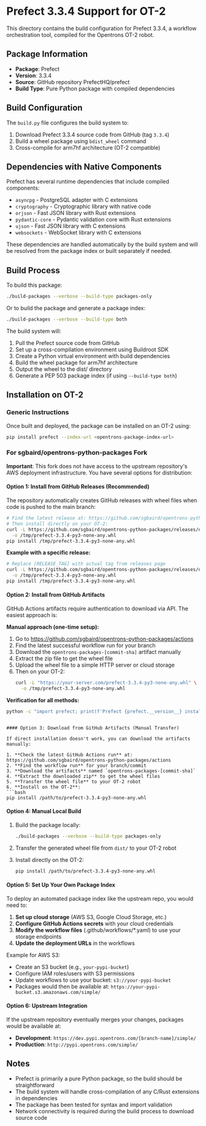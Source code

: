 # Prefect 3.3.4 Support for OT-2

This directory contains the build configuration for Prefect 3.3.4, a workflow orchestration tool, compiled for the Opentrons OT-2 robot.

## Package Information

- **Package**: Prefect
- **Version**: 3.3.4
- **Source**: GitHub repository PrefectHQ/prefect
- **Build Type**: Pure Python package with compiled dependencies

## Build Configuration

The `build.py` file configures the build system to:

1. Download Prefect 3.3.4 source code from GitHub (tag `3.3.4`)
2. Build a wheel package using `bdist_wheel` command
3. Cross-compile for arm7hf architecture (OT-2 compatible)

## Dependencies with Native Components

Prefect has several runtime dependencies that include compiled components:

- `asyncpg` - PostgreSQL adapter with C extensions
- `cryptography` - Cryptographic library with native code
- `orjson` - Fast JSON library with Rust extensions  
- `pydantic-core` - Pydantic validation core with Rust extensions
- `ujson` - Fast JSON library with C extensions
- `websockets` - WebSocket library with C extensions

These dependencies are handled automatically by the build system and will be resolved from the package index or built separately if needed.

## Build Process

To build this package:

```bash
./build-packages --verbose --build-type packages-only
```

Or to build the package and generate a package index:

```bash
./build-packages --verbose --build-type both
```

The build system will:
1. Pull the Prefect source code from GitHub
2. Set up a cross-compilation environment using Buildroot SDK
3. Create a Python virtual environment with build dependencies
4. Build the wheel package for arm7hf architecture
5. Output the wheel to the dist/ directory
6. Generate a PEP 503 package index (if using `--build-type both`)

## Installation on OT-2

### Generic Instructions

Once built and deployed, the package can be installed on an OT-2 using:

```bash
pip install prefect --index-url <opentrons-package-index-url>
```

### For sgbaird/opentrons-python-packages Fork

**Important**: This fork does not have access to the upstream repository's AWS deployment infrastructure. You have several options for distribution:

#### Option 1: Install from GitHub Releases (Recommended)

The repository automatically creates GitHub releases with wheel files when code is pushed to the main branch:

```bash
# Find the latest release at: https://github.com/sgbaird/opentrons-python-packages/releases
# Then install directly on your OT-2:
curl -L https://github.com/sgbaird/opentrons-python-packages/releases/download/[RELEASE_TAG]/prefect-3.3.4-py3-none-any.whl \
  -o /tmp/prefect-3.3.4-py3-none-any.whl
pip install /tmp/prefect-3.3.4-py3-none-any.whl
```

**Example with a specific release:**
```bash
# Replace [RELEASE_TAG] with actual tag from releases page
curl -L https://github.com/sgbaird/opentrons-python-packages/releases/download/build-20241209-143022-a1b2c3d/prefect-3.3.4-py3-none-any.whl \
  -o /tmp/prefect-3.3.4-py3-none-any.whl
pip install /tmp/prefect-3.3.4-py3-none-any.whl
```

#### Option 2: Install from GitHub Artifacts

GitHub Actions artifacts require authentication to download via API. The easiest approach is:

**Manual approach (one-time setup):**
1. Go to https://github.com/sgbaird/opentrons-python-packages/actions
2. Find the latest successful workflow run for your branch
3. Download the `opentrons-packages-[commit-sha]` artifact manually
4. Extract the zip file to get the wheel file
5. Upload the wheel file to a simple HTTP server or cloud storage
6. Then on your OT-2:
   ```bash
   curl -L "https://your-server.com/prefect-3.3.4-py3-none-any.whl" \
     -o /tmp/prefect-3.3.4-py3-none-any.whl
**Verification for all methods:**
```bash
python -c "import prefect; print(f'Prefect {prefect.__version__} installed successfully')"
```
   ```

#### Option 3: Download from GitHub Artifacts (Manual Transfer)

If direct installation doesn't work, you can download the artifacts manually:

1. **Check the latest GitHub Actions run** at: https://github.com/sgbaird/opentrons-python-packages/actions
2. **Find the workflow run** for your branch/commit
3. **Download the artifacts** named `opentrons-packages-[commit-sha]`
4. **Extract the downloaded zip** to get the wheel files
5. **Transfer the wheel file** to your OT-2 robot
6. **Install on the OT-2**:
   ```bash
   pip install /path/to/prefect-3.3.4-py3-none-any.whl
   ```

#### Option 4: Manual Local Build
1. Build the package locally:
   ```bash
   ./build-packages --verbose --build-type packages-only
   ```

2. Transfer the generated wheel file from `dist/` to your OT-2 robot

3. Install directly on the OT-2:
   ```bash
   pip install /path/to/prefect-3.3.4-py3-none-any.whl
   ```

#### Option 5: Set Up Your Own Package Index

To deploy an automated package index like the upstream repo, you would need to:

1. **Set up cloud storage** (AWS S3, Google Cloud Storage, etc.)
2. **Configure GitHub Actions secrets** with your cloud credentials
3. **Modify the workflow files** (.github/workflows/*.yaml) to use your storage endpoints
4. **Update the deployment URLs** in the workflows

Example for AWS S3:
- Create an S3 bucket (e.g., `your-pypi-bucket`)
- Configure IAM roles/users with S3 permissions
- Update workflows to use your bucket: `s3://your-pypi-bucket`
- Packages would then be available at: `https://your-pypi-bucket.s3.amazonaws.com/simple/`

#### Option 6: Upstream Integration

If the upstream repository eventually merges your changes, packages would be available at:
- **Development**: `https://dev.pypi.opentrons.com/[branch-name]/simple/`
- **Production**: `http://pypi.opentrons.com/simple/`

## Notes

- Prefect is primarily a pure Python package, so the build should be straightforward
- The build system will handle cross-compilation of any C/Rust extensions in dependencies
- The package has been tested for syntax and import validation
- Network connectivity is required during the build process to download source code